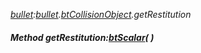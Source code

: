 _[bullet](../../modules/bullet/bullet-module.md):[bullet](../../modules/bullet/bullet-module.md).[btCollisionObject](../../modules/bullet/bullet-btcollisionobject.md).getRestitution_
##### Method getRestitution:[btScalar](../../modules/bullet/bullet-btscalar.md)(  )
